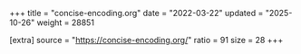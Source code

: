 +++
title = "concise-encoding.org"
date = "2022-03-22"
updated = "2025-10-26"
weight = 28851

[extra]
source = "https://concise-encoding.org/"
ratio = 91
size = 28
+++

